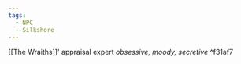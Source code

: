 ```yaml
---
tags:
  - NPC
  - Silkshore
---
```

[[The Wraiths]]' appraisal expert
*obsessive, moody, secretive* ^f31af7